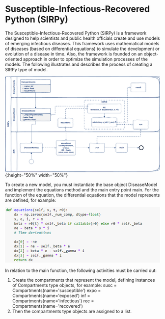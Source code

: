 Susceptible-Infectious-Recovered Python (SIRPy)
==============================================
The Susceptible-Infectious-Recovered Python (SIRPy) is a framework 
designed to help scientists and public health officials create and 
use models of emerging infectious diseases. This framework uses 
mathematical models of diseases (based on differential equations) 
to simulate the development or evolution of a disease in time. 
Also, the framework is founded on an object-oriented approach in 
order to optimize the simulation processes of the models. 
The following illustrates and describes the process of creating a 
SIRPy type of model.


![](./media/BPM_SIRPy.png){:height="50%" width="50%"}

To create a new model, you must instantiate the base object 
DiseaseModel and implement the equations method and the main 
entry point main. For the function of the equation, the differential 
equations that the model represents are defined, for example:

![](./media/equations.png)

In relation to the main function, the following activities must be carried out:
1.	Create the compartments that represent the model, defining instances of Compartments type objects, for example:
        susc = Compartments(name='susceptible')
        expo = Compartments(name='exposed')
        inf = Compartments(name='infectious')
        rec = Compartments(name='recovered')
2.	Then the compartments type objects are assigned to a list.

